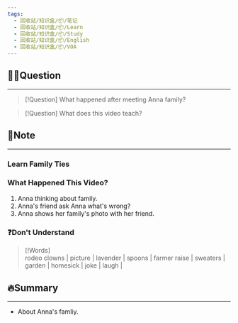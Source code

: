 ```yaml
---
tags:
  - 回收站/知识盒/📦/笔记
  - 回收站/知识盒/📦/Learn
  - 回收站/知识盒/📦/Study
  - 回收站/知识盒/📦/English
  - 回收站/知识盒/📦/VOA
---
```


## 🙋‍♀️Question

---

> [!Question] What happened after meeting Anna family?

> [!Question] What does this video teach?

## 📝Note

---

### Learn Family Ties

### What Happened This Video?

1. Anna thinking about family.
2. Anna's friend ask Anna what's wrong?
3. Anna shows her family's photo with her friend.

### ❓Don't Understand

> [!Words]  
> rodeo clowns | picture | lavender | spoons | farmer
> raise | sweaters | garden | homesick | joke | laugh |

## 🔥Summary

---
- About Anna's famliy.

